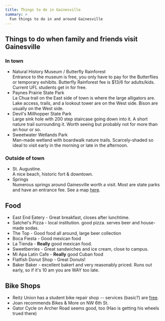 ```yaml
---
title: Things to do in Gainesville
summary: >
  Fun things to do in and around Gainesville
---
```


## Things to do when family and friends visit Gainesville

###  In town  
* Natural History Museum / Butterfly Rainforest  
Entrance to the museum is free, you only have to pay for the Butterflies or temporary exhibits. Butterfly Rainforest fee is $13/6 for adults/kids. Current UFL students get in for free.   
* Paynes Prairie State Park  
La Chua trail on the East side of town is where the large alligators are. Lake access, trails, and a lookout tower are on the West side. Bison are usually on the West side.  
* Devil's Millhopper State Park  
Large sink hole with 200 step staircase going down into it. A short nature trail surrounding it. Worth seeing but probably not for more than an hour or so. 
* Sweetwater Wetlands Park  
Man-made wetland with boardwalk nature trails. Scarcely-shaded so ideal to visit early in the morning or late in the afternoon.

### Outside of town
* St. Augustine.  
A nice beach, historic fort & downtown.  
* Springs  
Numerous springs around Gainesville worth a visit. Most are state parks and have an entrance fee. See a map [here](http://www.floridasprings.org/visit/map/).  

## Food
* East End Eatery - Great breakfast, closes after lunchtime.
* Satchel's Pizza - local institution. good pizza. serves beer and house-made sodas. 
* The Top - Good food all around, large beer collection
* Boca Fiesta - Good mexican food
* La Tienda - **Really** good mexican food. 
* Sweetberries - Great sandwiches and ice cream, close to campus.
* Mi Apa Latin Cafe - **Really** good Cuban food
* Flatfish Donut Shop - Great Donuts!
* Baker Baker - excellent bakert and very reasonably priced. Runs out early, so if it's 10 am you are WAY too late.

## Bike Shops
* Reitz Union has a student bike repair shop -- services (basic?) are [free](https://www.sg.ufl.edu/BikeRepair).
* Joan recommends Bikes & More on NW 6th St.
* Gator Cycle on Archer Road seems good, too (Hao is getting his wheels trued there)
